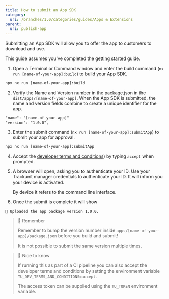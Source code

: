 ```yaml
---
title: How to submit an App SDK
category:
  uri: /branches/1.0/categories/guides/Apps & Extensions
parent:
  uri: publish-app
---
```


Submitting an App SDK will allow you to offer the app to customers to download and use.

This guide assumes you've completed the [getting started](./getting-started) guide.

1. Open a Terminal or Command window and enter the build command (`nx run [name-of-your-app]:build`) to build your App SDK.

```
npx nx run [name-of-your-app]:build
```

2. Verify the Name and Version number in the package.json in the `dist/apps/[name-of-your-app]`. When the App SDK is submitted, the name and version fields combine to create a unique identifier for the app.

```
"name": "[name-of-your-app]"
"version": "1.0.0",
```

3. Enter the submit command (`nx run [name-of-your-app]:submitApp`) to submit your app for approval.

```
npx nx run [name-of-your-app]:submitApp
```

4. Accept the [developer terms and conditions](https://trackunit.com/terms-conditions-marketplace/)) by typing `accept` when prompted.

5. A browser will open, asking you to authenticate your ID. Use your Trackunit manager credentials to authenticate your ID. It will inform you your device is activated.

   By device it refers to the command line interface.

6. Once the submit is complete it will show

```
🚀 Uploaded the app package version 1.0.0.
```

> 📘 Remember
>
> Remember to bump the version number inside `apps/[name-of-your-app]/package.json` before you build and submit!
>
> It is not possible to submit the same version multiple times.

> 📘 Nice to know
>
> If running this as part of a CI pipeline you can also accept the developer terms and conditions by setting the environment variable `TU_DEV_TERMS_AND_CONDITIONS=accept`.
> 
> The access token can be supplied using the `TU_TOKEN` environment variable.
> 
